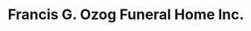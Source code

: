 ---
title: "Francis G. Ozog Funeral Home Inc."
url: /johnstown/francis-g-ozog-funeral-home-inc/
shop: Bestattungen
---